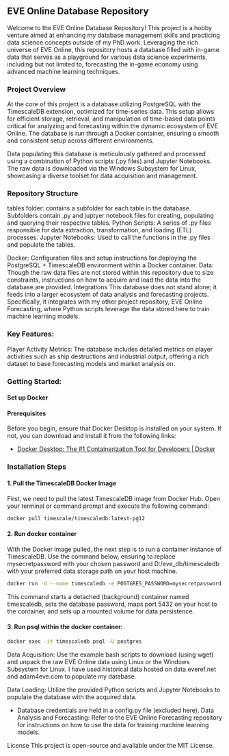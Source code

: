 ## EVE Online Database Repository
Welcome to the EVE Online Database Repository! This project is a hobby venture aimed at enhancing my database management skills and practicing data science concepts outside of my PhD work. Leveraging the rich universe of EVE Online, this repository hosts a database filled with in-game data that serves as a playground for various data science experiments, including but not limited to, forecasting the in-game economy using advanced machine learning techniques.

### Project Overview
At the core of this project is a database utilizing PostgreSQL with the TimescaleDB extension, optimized for time-series data. This setup allows for efficient storage, retrieval, and manipulation of time-based data points critical for analyzing and forecasting within the dynamic ecosystem of EVE Online. The database is run through a Docker container, ensuring a smooth and consistent setup across different environments.

Data populating this database is meticulously gathered and processed using a combination of Python scripts (.py files) and Jupyter Notebooks. The raw data is downloaded via the Windows Subsystem for Linux, showcasing a diverse toolset for data acquisition and management.

### Repository Structure

tables folder: contains a subfolder for each table in the database. Subfolders contain .py and juptyer notebook files for creating, populating and querying their respective tables.
Python Scripts: A series of .py files responsible for data extraction, transformation, and loading (ETL) processes.
Jupyter Notebooks: Used to call the functions in the .py files and populate the tables.

Docker: Configuration files and setup instructions for deploying the PostgreSQL + TimescaleDB environment within a Docker container.
Data: Though the raw data files are not stored within this repository due to size constraints, instructions on how to acquire and load the data into the database are provided.
Integrations
This database does not stand alone; it feeds into a larger ecosystem of data analysis and forecasting projects. Specifically, it integrates with my other project repository, EVE Online Forecasting, where Python scripts leverage the data stored here to train machine learning models.

### Key Features:
Player Activity Metrics: The database includes detailed metrics on player activities such as ship destructions and industrial output, offering a rich dataset to base forecasting models and market analysis on.

### Getting Started:

#### Set up Docker
#### Prerequisites

Before you begin, ensure that Docker Desktop is installed on your system. If not, you can download and install it from the following links:
- [Docker Desktop: The #1 Containerization Tool for Developers | Docker](https://www.docker.com/products/docker-desktop/)

### Installation Steps

#### 1. Pull the TimescaleDB Docker Image

First, we need to pull the latest TimescaleDB image from Docker Hub. Open your terminal or command prompt and execute the following command:

```bash
docker pull timescale/timescaledb:latest-pg12
```

#### 2. Run docker container
With the Docker image pulled, the next step is to run a container instance of TimescaleDB. Use the command below, ensuring to replace mysecretpassword with your chosen password and D:/eve_db/timescaledb with your preferred data storage path on your host machine.

``` bash
docker run -d --name timescaledb -e POSTGRES_PASSWORD=mysecretpassword -v D:/eve_db/timescaledb:/var/lib/postgresql/data -p 5432:5432 timescale/timescaledb:latest-pg12
```
This command starts a detached (background) container named timescaledb, sets the database password, maps port 5432 on your host to the container, and sets up a mounted volume for data persistence.

#### 3. Run psql within the docker container:

``` bash
docker exec -it timescaledb psql -U postgres
```

Data Acquisition: 
Use the example bash scripts to download (using wget) and unpack the raw EVE Online data using Linux or the Windows Subsystem for Linux.
I have used historical data hosted on data.everef.net and adam4eve.com to populate my database.

Data Loading: Utilize the provided Python scripts and Jupyter Notebooks to populate the database with the acquired data.
- Database credentials are held in a config.py file (excluded here).
Data Analysis and Forecasting: Refer to the EVE Online Forecasting repository for instructions on how to use the data for training machine learning models.




License
This project is open-source and available under the MIT License.
